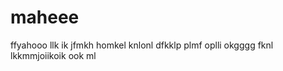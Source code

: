 # maheee
ffyahooo llk ik jfmkh homkel knlonl 
dfkklp      plmf oplli okgggg
fknl lkkmmjoiikoik  ook ml
